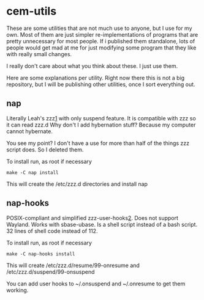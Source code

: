 cem-utils
=========

These are some utilities that are not much
use to anyone, but I use for my own. Most of
them are just simpler re-implementations of 
programs that are pretty unnecessary for most
people. If i published them standalone, lots
of people would get mad at me for just modifying
some program that they like with really small
changes.

I really don't care about what you think about
these. I just use them.

Here are some explanations per utility. Right now
there this is not a big repository, but I will be
publishing other utilities, once I sort everything
out.


nap
---

Literally Leah's zzz[1] with only suspend feature.
It is compatible with zzz so it can read zzz.d
Why don't I add hybernation stuff? Because my
computer cannot hybernate.

You see my point? I don't have a use for more 
than half of the things zzz script does. So
I deleted them.

To install run, as root if necessary

    make -C nap install

This will create the /etc/zzz.d directories and
install nap


nap-hooks
---------

POSIX-compliant and simplified zzz-user-hooks[2]. 
Does not support Wayland. Works with sbase-ubase.
Is a shell script instead of a bash script. 32
lines of shell code instead of 112.

To install run, as root if necessary

    make -C nap-hooks install

This will create /etc/zzz.d/resume/99-onresume and
/etc/zzz.d/suspend/99-onsuspend

You can add user hooks to ~/.onsuspend and
~/.onresume to get them working.

[1]: http://git.vuxu.org/runit-void/tree/zzz
[2]: https://github.com/bahamas10/zzz-user-hooks
